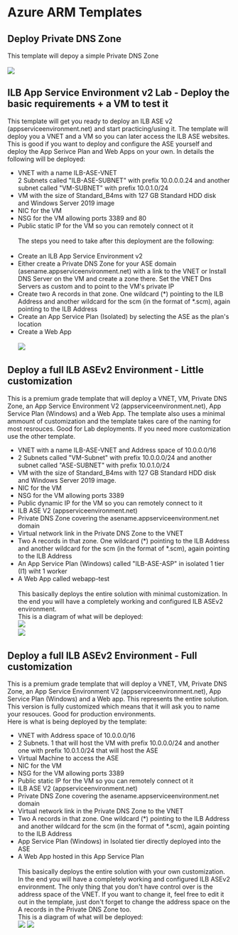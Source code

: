 # Azure ARM Templates
## Deploy Private DNS Zone
This template will depoy a simple Private DNS Zone<br><br>
<a href="https://portal.azure.com/#create/Microsoft.Template/uri/https%3A%2F%2Fraw.githubusercontent.com%2FDjongov%2FARM-templates%2Fmaster%2Fprivatednszone.json" target="_blank"><img src="https://azuredeploy.net/deploybutton.png"/>
</a><br>
## ILB App Service Environment v2 Lab - Deploy the basic requirements + a VM to test it
This template will get you ready to deploy an ILB ASE v2 (appserviceenvironment.net) and start practicing/using it. The template will deploy you a VNET and a VM so you can later access the ILB ASE websites. This is good if you want to deploy and configure the ASE yourself and deploy the App Serivce Plan and Web Apps on your own. In details the following will be deployed:<br>
- VNET with a name ILB-ASE-VNET<br>
2 Subnets called "ILB-ASE-SUBNET" with prefix 10.0.0.0.24 and another subnet called "VM-SUBNET" with prefix 10.0.1.0/24<br>
- VM with the size of Standard_B4ms with 127 GB Standard HDD disk<br> and Windows Server 2019 image<br>
- NIC for the VM<br>
- NSG for the VM allowing ports 3389 and 80<br>
- Public static IP for the VM so you can remotely connect ot it<br><br>
The steps you need to take after this deployment are the following:<br><br>
- Create an ILB App Service Environment v2<br>
- Either create a Private DNS Zone for your ASE domain (asename.appserviceenvironment.net) with a link to the VNET or Install DNS Server on the VM and create a zone there. Set the VNET Dns Servers as custom and to point to the VM's private IP<br>
- Create two A records in that zone. One wildcard (*) pointing to the ILB Address and another wildcard for the scm (in the format of *.scm), again pointing to the ILB Address<br>
- Create an App Service Plan (Isolated) by selecting the ASE as the plan's location<br>
- Create a Web App</br></br>
<a href="https://portal.azure.com/#create/Microsoft.Template/uri/https%3A%2F%2Fraw.githubusercontent.com%2FDjongov%2FARM-templates%2Fmaster%2Fase-base-resources-lab.json" target="_blank"><img src="https://azuredeploy.net/deploybutton.png"/>
</a></br>
## Deploy a full ILB ASEv2 Environment - Little customization
This is a premium grade template that will deploy a VNET, VM, Private DNS Zone, an App Service Environment V2 (appserviceenvironment.net), App Service Plan (Windows) and a Web App. The template also uses a minimal ammount of customization and the template takes care of the naming for most resrouces. Good for Lab deployments. If you need more customization use the other template.<br>
- VNET with a name ILB-ASE-VNET and Address space of 10.0.0.0/16<br>
- 2 Subnets called "VM-Subnet" with prefix 10.0.0.0/24 and another subnet called "ASE-SUBNET" with prefix 10.0.1.0/24<br>
- VM with the size of Standard_B4ms with 127 GB Standard HDD disk<br> and Windows Server 2019 image.<br>
- NIC for the VM<br>
- NSG for the VM allowing ports 3389<br>
- Public dynamic IP for the VM so you can remotely connect to it<br>
- ILB ASE V2 (appserviceenvironment.net)<br>
- Private DNS Zone covering the asename.appserviceenvironment.net domain<br>
- Virtual network link in the Private DNS Zone to the VNET<br>
- Two A records in that zone. One wildcard (*) pointing to the ILB Address and another wildcard for the scm (in the format of *.scm), again pointing to the ILB Address<br>
- An App Service Plan (Windows) called "ILB-ASE-ASP" in isolated 1 tier (I1) wiht 1 worker<br>
- A Web App called webapp-test<br><br>
This basically deploys the entire solution with minimal customization. In the end you will have a completely working and configured ILB ASEv2 environment.<br>
This is a diagram of what will be deployed:<br>
<img src="https://www.azuretechguy.com/images/new_ase/ase-deployment-diagram-no-asp.png"></img><br>
<a href="https://portal.azure.com/#create/Microsoft.Template/uri/https%3A%2F%2Fraw.githubusercontent.com%2FDjongov%2FARM-templates%2Fmaster%2Fcomplete-asev2-deployment.json" target="_blank"><img src="https://azuredeploy.net/deploybutton.png"/>
</a><br>
## Deploy a full ILB ASEv2 Environment - Full customization
This is a premium grade template that will deploy a VNET, VM, Private DNS Zone, an App Service Environment V2 (appserviceenvironment.net), App Service Plan (Windows) and a Web app. This represents the entire solution. This version is fully customized which means that it will ask you to name your resouces. Good for production environments.<br>
Here is what is being deployed by the template:
- VNET with Address space of 10.0.0.0/16<br>
- 2 Subnets. 1 that will host the VM with prefix 10.0.0.0/24 and another one with prefix 10.0.1.0/24 that will host the ASE<br>
- Virtual Machine to access the ASE<br>
- NIC for the VM<br>
- NSG for the VM allowing ports 3389<br>
- Public static IP for the VM so you can remotely connect ot it<br>
- ILB ASE V2 (appserviceenvironment.net)<br>
- Private DNS Zone covering the asename.appserviceenvironment.net domain<br>
- Virtual network link in the Private DNS Zone to the VNET<br>
- Two A records in that zone. One wildcard (*) pointing to the ILB Address and another wildcard for the scm (in the format of *.scm), again pointing to the ILB Address<br>
- App Service Plan (Windows) in Isolated tier directly deployed into the ASE<br>
- A Web App hosted in this App Service Plan<br><br>
This basically deploys the entire solution with your own customization. In the end you will have a completely working and configured ILB ASEv2 environment. The only thing that you don't have control over is the address space of the VNET. If you want to change it, feel free to edit it out in the template, just don't forget to change the address space on the A records in the Private DNS Zone too.<br>
This is a diagram of what will be deployed:<br>
<img src="https://www.azuretechguy.com/images/new_ase/ase-deployment-diagram.png"></img>
<a href="https://portal.azure.com/#create/Microsoft.Template/uri/https%3A%2F%2Fraw.githubusercontent.com%2FDjongov%2FARM-templates%2Fmaster%2Fcomplete-asev2-deployment-customized.json" target="_blank"><img src="https://azuredeploy.net/deploybutton.png"/>
</a><br>


